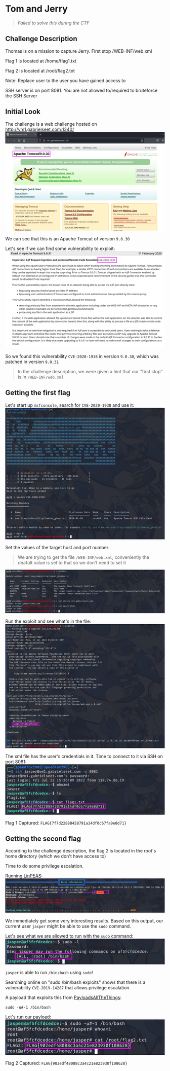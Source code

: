 # Tom and Jerry

> _Failed to solve this during the CTF_

## Challenge Description

Thomas is on a mission to capture Jerry. First stop /WEB-INF/web.xml

Flag 1 is located at /home/flag1.txt

Flag 2 is located at /root/flag2.txt

Note: Replace user to the user you have gained access to

SSH server is on port 8081. You are not allowed to/required to bruteforce the SSH Server

## Initial Look

The challenge is a web challenge hosted on http://vm1.gabrielseet.com:1340/
![screenshot1](assets/screenshot1.jpg)

We can see that this is an Apache Tomcat of version `9.0.30`

Let's see if we can find some vulnerability to exploit:  
![screenshot2](assets/screenshot2.jpg)

So we found this vulnerability `CVE-2020-1938` in version `9.0.30`, which was patched in version `9.0.31`

> In the challenge description, we were given a hint that our "first stop" is in `/WEB-INF/web.xml`

## Getting the first flag

Let's start up `msfconsole`, search for `CVE-2020-1938` and use it:  
![screenshot3](assets/screenshot3.jpg)

Set the values of the target host and port number:

> We are trying to get the file `/WEB-INF/web.xml`, conveniently the deafult value is set to that so we don't need to set it

![screenshot4](assets/screenshot4.jpg)

Run the exploit and see what's in the file:  
![screenshot5](assets/screenshot5.jpg)

The xml file has the user's credentials in it. Time to connect to it via SSH on port 8081:  
![screenshot6](assets/screenshot6.jpg)

Flag 1 Captured: `FLAG{7f7d22888428791a14df0c67fa9e8d71}`

## Getting the second flag

According to the challenge description, the flag 2 is located in the root's home directory (which we don't have access to)

Time to do some privilege escalation.

Running [LinPEAS](https://github.com/carlospolop/PEASS-ng/tree/master/linPEAS):  
![screenshot7](assets/screenshot7.jpg)

We immediately get some very interesting results. Based on this output, our current user `jasper` might be able to use the `sudo` command.

Let's see what we are allowed to run with the `sudo` command:  
![screenshot8](assets/screenshot8.jpg)

`jasper` is able to run `/bin/bash` using `sudo`!

Searching online on "sudo /bin/bash exploits" shows that there is a vulnerability `CVE-2019-14287` that allows privilege escalation.

A payload that exploits this from [PayloadsAllTheThings](https://github.com/swisskyrepo/PayloadsAllTheThings/blob/master/Methodology%20and%20Resources/Linux%20-%20Privilege%20Escalation.md#cve-2019-14287):
```
sudo -u#-1 /bin/bash
```

Let's run our payload:  
![screenshot9](assets/screenshot9.jpg)

Flag 2 Captured: `FLAG{902edf48088c3a4c21e823930f108628}`
